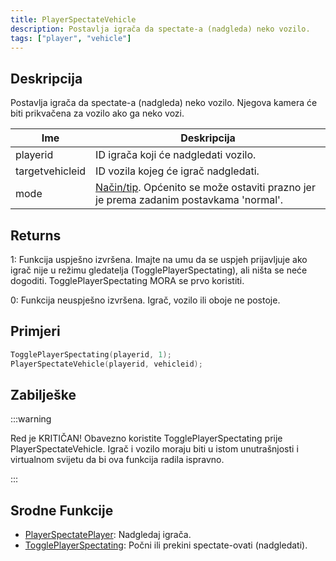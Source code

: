 ```yaml
---
title: PlayerSpectateVehicle
description: Postavlja igrača da spectate-a (nadgleda) neko vozilo.
tags: ["player", "vehicle"]
---
```


## Deskripcija

Postavlja igrača da spectate-a (nadgleda) neko vozilo. Njegova kamera će biti prikvačena za vozilo ako ga neko vozi.

| Ime             | Deskripcija                                                                                                         |
| --------------- | ------------------------------------------------------------------------------------------------------------------- |
| playerid        | ID igrača koji će nadgledati vozilo.                                                                                |
| targetvehicleid | ID vozila kojeg će igrač nadgledati.                                                                                |
| mode            | [Način/tip](../resources/spectatemodes). Općenito se može ostaviti prazno jer je prema zadanim postavkama 'normal'. |

## Returns

1: Funkcija uspješno izvršena. Imajte na umu da se uspjeh prijavljuje ako igrač nije u režimu gledatelja (TogglePlayerSpectating), ali ništa se neće dogoditi. TogglePlayerSpectating MORA se prvo koristiti.

0: Funkcija neuspješno izvršena. Igrač, vozilo ili oboje ne postoje.

## Primjeri

```c
TogglePlayerSpectating(playerid, 1);
PlayerSpectateVehicle(playerid, vehicleid);
```

## Zabilješke

:::warning

Red je KRITIČAN! Obavezno koristite TogglePlayerSpectating prije PlayerSpectateVehicle. Igrač i vozilo moraju biti u istom unutrašnjosti i virtualnom svijetu da bi ova funkcija radila ispravno.

:::

## Srodne Funkcije

- [PlayerSpectatePlayer](PlayerSpectatePlayer): Nadgledaj igrača.
- [TogglePlayerSpectating](TogglePlayerSpectating): Počni ili prekini spectate-ovati (nadgledati).
